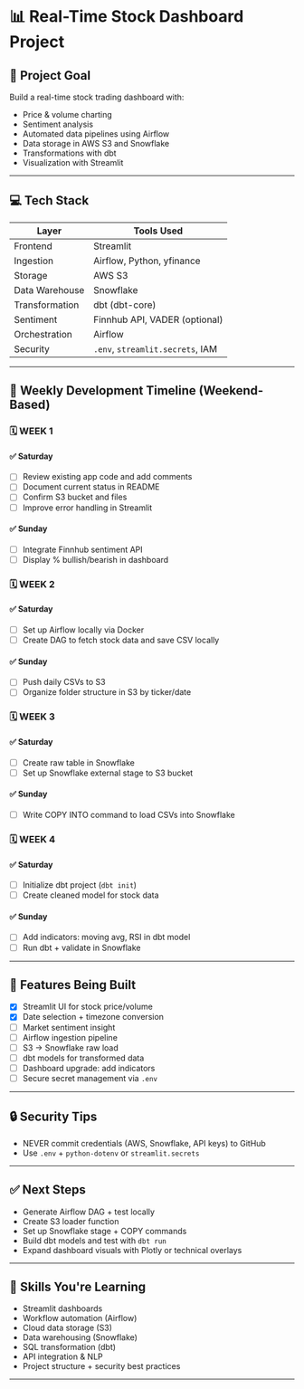 # 📊 Real-Time Stock Dashboard Project

## 🧭 Project Goal

Build a real-time stock trading dashboard with:

* Price & volume charting
* Sentiment analysis
* Automated data pipelines using Airflow
* Data storage in AWS S3 and Snowflake
* Transformations with dbt
* Visualization with Streamlit

---

## 💻 Tech Stack

| Layer          | Tools Used                       |
| -------------- | -------------------------------- |
| Frontend       | Streamlit                        |
| Ingestion      | Airflow, Python, yfinance        |
| Storage        | AWS S3                           |
| Data Warehouse | Snowflake                        |
| Transformation | dbt (dbt-core)                   |
| Sentiment      | Finnhub API, VADER (optional)    |
| Orchestration  | Airflow                          |
| Security       | `.env`, `streamlit.secrets`, IAM |

---

## 📅 Weekly Development Timeline (Weekend-Based)

### 🗓️ WEEK 1

#### ✅ Saturday

* [ ] Review existing app code and add comments
* [ ] Document current status in README
* [ ] Confirm S3 bucket and files
* [ ] Improve error handling in Streamlit

#### ✅ Sunday

* [ ] Integrate Finnhub sentiment API
* [ ] Display % bullish/bearish in dashboard

### 🗓️ WEEK 2

#### ✅ Saturday

* [ ] Set up Airflow locally via Docker
* [ ] Create DAG to fetch stock data and save CSV locally

#### ✅ Sunday

* [ ] Push daily CSVs to S3
* [ ] Organize folder structure in S3 by ticker/date

### 🗓️ WEEK 3

#### ✅ Saturday

* [ ] Create raw table in Snowflake
* [ ] Set up Snowflake external stage to S3 bucket

#### ✅ Sunday

* [ ] Write COPY INTO command to load CSVs into Snowflake

### 🗓️ WEEK 4

#### ✅ Saturday

* [ ] Initialize dbt project (`dbt init`)
* [ ] Create cleaned model for stock data

#### ✅ Sunday

* [ ] Add indicators: moving avg, RSI in dbt model
* [ ] Run dbt + validate in Snowflake

---

## 🧱 Features Being Built

* [x] Streamlit UI for stock price/volume
* [x] Date selection + timezone conversion
* [ ] Market sentiment insight
* [ ] Airflow ingestion pipeline
* [ ] S3 → Snowflake raw load
* [ ] dbt models for transformed data
* [ ] Dashboard upgrade: add indicators
* [ ] Secure secret management via `.env`

---

## 🔒 Security Tips

* NEVER commit credentials (AWS, Snowflake, API keys) to GitHub
* Use `.env` + `python-dotenv` or `streamlit.secrets`

---

## ✅ Next Steps

* Generate Airflow DAG + test locally
* Create S3 loader function
* Set up Snowflake stage + COPY commands
* Build dbt models and test with `dbt run`
* Expand dashboard visuals with Plotly or technical overlays

---

## 📘 Skills You're Learning

* Streamlit dashboards
* Workflow automation (Airflow)
* Cloud data storage (S3)
* Data warehousing (Snowflake)
* SQL transformation (dbt)
* API integration & NLP
* Project structure + security best practices

---
